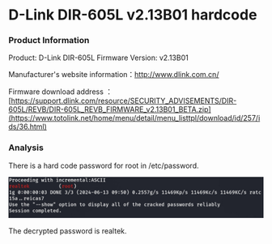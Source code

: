 # D-Link DIR-605L v2.13B01 hardcode

### Product Information

Product: D-Link DIR-605L  Firmware Version: v2.13B01 

Manufacturer's website information：http://www.dlink.com.cn/

Firmware download address ：[https://support.dlink.com/resource/SECURITY_ADVISEMENTS/DIR-605L/REVB/DIR-605L_REVB_FIRMWARE_v2.13B01_BETA.zip](https://www.totolink.net/home/menu/detail/menu_listtpl/download/id/257/ids/36.html)

### Analysis

There is a hard code password for root in /etc/password.

![image-20240613095059667](./image-20240613095059667.png)

The decrypted password is realtek.
